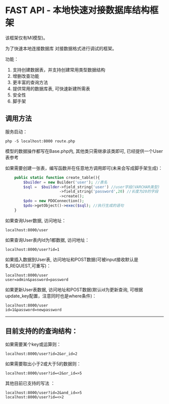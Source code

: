 <h1>FAST API - 本地快速对接数据库结构框架</h1>

该框架仅有M(模型)。

为了快速本地连接数据库 对接数据格式进行调试的框架。

功能：
1.  支持创建数据表，并支持创建常用类型数据结构
2.  增删改查功能
3.  更丰富的查询方法
4.  提供常用的数据库表, 可快速新建所需表
5.  安全性
6.  脚手架

<h2>调用方法</h2>

服务启动：
>>>
    php -S localhost:8000 route.php
>>>

模型的数据操作都写在Base.php内, 其他类只需继承该类即可, 已经提供一个User表参考

如果需要创建一张表，编写函数并在任意地方调用即可(未来会写成脚手架生成)：
```PHP
    public static function create_table(){
        $builder = new Builder('user'); //表名
        $sql =  $builder->field_string('user') //user字段(VARCHAR类型)
                        ->field_string('password',20) //长度为20的字段
                        ->create();
        $pdo = new PDOConnection();
        $pdo->getObject()->exec($sql); //执行生成的语句
    }
```

如果查询User数据, 访问地址：
>>>
    localhost:8000/user
>>>

如果查询User表内Id为1都数据, 访问地址：
>>>
    localhost:8000/user?id=1
>>>

如果插入数据到User表, 访问地址和POST数据(可被input接收默认是$_REQUEST,可重写)：
>>>
    localhost:8000/user
    user=admin&password=password
>>>

如果更新User表数据, 访问地址和POST数据(默认id为更新查询, 可根据update_key配置，注意同时也是where条件)：
>>>
    localhost:8000/user
    id=1&password=newpassword
>>>

<hr>
<h2>目前支持的的查询结构：</h2>

如果需要某个key或运算则：
>>>
    localhost:8000/user?id=2&or_id=2
>>>

如果需要取出小于2或大于5的数据则：
>>>
    localhost:8000/user?id=<2&or_id=>5
>>>
其他目前已支持的写法 ：
>>>
    localhost:8000/user?id=2&and_id=>5
    localhost:8000/user?id=<>2
>>>